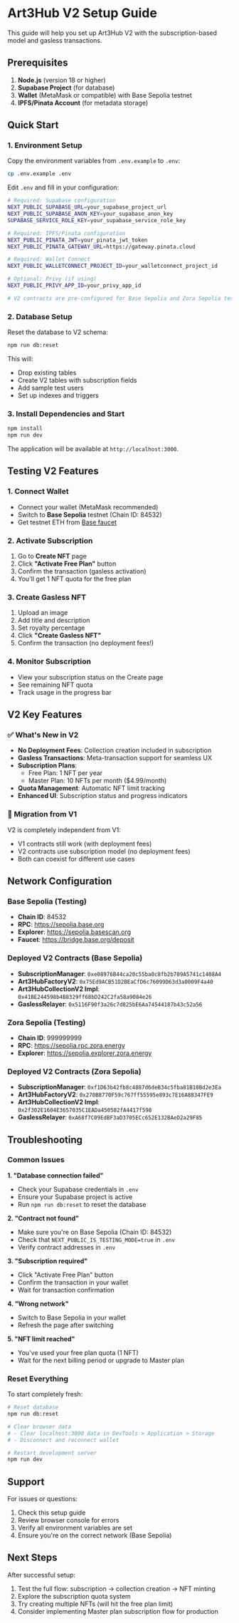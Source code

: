 # Art3Hub V2 Setup Guide

This guide will help you set up Art3Hub V2 with the subscription-based model and gasless transactions.

## Prerequisites

1. **Node.js** (version 18 or higher)
2. **Supabase Project** (for database)
3. **Wallet** (MetaMask or compatible) with Base Sepolia testnet
4. **IPFS/Pinata Account** (for metadata storage)

## Quick Start

### 1. Environment Setup

Copy the environment variables from `.env.example` to `.env`:

```bash
cp .env.example .env
```

Edit `.env` and fill in your configuration:

```bash
# Required: Supabase configuration
NEXT_PUBLIC_SUPABASE_URL=your_supabase_project_url
NEXT_PUBLIC_SUPABASE_ANON_KEY=your_supabase_anon_key
SUPABASE_SERVICE_ROLE_KEY=your_supabase_service_role_key

# Required: IPFS/Pinata configuration
NEXT_PUBLIC_PINATA_JWT=your_pinata_jwt_token
NEXT_PUBLIC_PINATA_GATEWAY_URL=https://gateway.pinata.cloud

# Required: Wallet Connect
NEXT_PUBLIC_WALLETCONNECT_PROJECT_ID=your_walletconnect_project_id

# Optional: Privy (if using)
NEXT_PUBLIC_PRIVY_APP_ID=your_privy_app_id

# V2 contracts are pre-configured for Base Sepolia and Zora Sepolia testnets
```

### 2. Database Setup

Reset the database to V2 schema:

```bash
npm run db:reset
```

This will:
- Drop existing tables
- Create V2 tables with subscription fields
- Add sample test users
- Set up indexes and triggers

### 3. Install Dependencies and Start

```bash
npm install
npm run dev
```

The application will be available at `http://localhost:3000`.

## Testing V2 Features

### 1. Connect Wallet
- Connect your wallet (MetaMask recommended)
- Switch to **Base Sepolia** testnet (Chain ID: 84532)
- Get testnet ETH from [Base faucet](https://bridge.base.org/deposit)

### 2. Activate Subscription
1. Go to **Create NFT** page
2. Click **"Activate Free Plan"** button
3. Confirm the transaction (gasless activation)
4. You'll get 1 NFT quota for the free plan

### 3. Create Gasless NFT
1. Upload an image
2. Add title and description
3. Set royalty percentage
4. Click **"Create Gasless NFT"**
5. Confirm the transaction (no deployment fees!)

### 4. Monitor Subscription
- View your subscription status on the Create page
- See remaining NFT quota
- Track usage in the progress bar

## V2 Key Features

### ✅ What's New in V2
- **No Deployment Fees**: Collection creation included in subscription
- **Gasless Transactions**: Meta-transaction support for seamless UX
- **Subscription Plans**:
  - Free Plan: 1 NFT per year
  - Master Plan: 10 NFTs per month ($4.99/month)
- **Quota Management**: Automatic NFT limit tracking
- **Enhanced UI**: Subscription status and progress indicators

### 🔄 Migration from V1
V2 is completely independent from V1:
- V1 contracts still work (with deployment fees)
- V2 contracts use subscription model (no deployment fees)
- Both can coexist for different use cases

## Network Configuration

### Base Sepolia (Testing)
- **Chain ID**: 84532
- **RPC**: https://sepolia.base.org
- **Explorer**: https://sepolia.basescan.org
- **Faucet**: https://bridge.base.org/deposit

### Deployed V2 Contracts (Base Sepolia)
- **SubscriptionManager**: `0xe08976B44ca20c55ba0c8fb2b709A5741c1408A4`
- **Art3HubFactoryV2**: `0x75Ed9ACB51D2BEaCfD6c76099D63d3a0009F4a40`
- **Art3HubCollectionV2 Impl**: `0x41BE244598b4B8329ff68bD242C2fa58a9084e26`
- **GaslessRelayer**: `0x5116F90f3a26c7d825bE6Aa74544187b43c52a56`

### Zora Sepolia (Testing)
- **Chain ID**: 999999999
- **RPC**: https://sepolia.rpc.zora.energy
- **Explorer**: https://sepolia.explorer.zora.energy

### Deployed V2 Contracts (Zora Sepolia)
- **SubscriptionManager**: `0xf1D63b42fb8c4887d6deB34c5fba81B18Bd2e3Ea`
- **Art3HubFactoryV2**: `0x270B8770F59c767ff55595e893c7E16A88347FE9`
- **Art3HubCollectionV2 Impl**: `0x2f302E1604E3657035C1EADa450582fA4417f598`
- **GaslessRelayer**: `0xA68f7C09EdBF3aD3705ECc652E132BAeD2a29F85`

## Troubleshooting

### Common Issues

**1. "Database connection failed"**
- Check your Supabase credentials in `.env`
- Ensure your Supabase project is active
- Run `npm run db:reset` to reset the database

**2. "Contract not found"**
- Make sure you're on Base Sepolia (Chain ID: 84532)
- Check that `NEXT_PUBLIC_IS_TESTING_MODE=true` in `.env`
- Verify contract addresses in `.env`

**3. "Subscription required"**
- Click "Activate Free Plan" button
- Confirm the transaction in your wallet
- Wait for transaction confirmation

**4. "Wrong network"**
- Switch to Base Sepolia in your wallet
- Refresh the page after switching

**5. "NFT limit reached"**
- You've used your free plan quota (1 NFT)
- Wait for the next billing period or upgrade to Master plan

### Reset Everything

To start completely fresh:

```bash
# Reset database
npm run db:reset

# Clear browser data
# - Clear localhost:3000 data in DevTools > Application > Storage
# - Disconnect and reconnect wallet

# Restart development server
npm run dev
```

## Support

For issues or questions:
1. Check this setup guide
2. Review browser console for errors
3. Verify all environment variables are set
4. Ensure you're on the correct network (Base Sepolia)

## Next Steps

After successful setup:
1. Test the full flow: subscription → collection creation → NFT minting
2. Explore the subscription quota system
3. Try creating multiple NFTs (will hit the free plan limit)
4. Consider implementing Master plan subscription flow for production